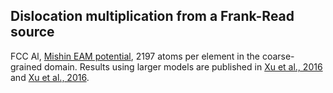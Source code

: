## Dislocation multiplication from a Frank-Read source

FCC Al, [Mishin EAM potential](http://dx.doi.org/10.1103/PhysRevB.59.3393), 2197 atoms per element in the coarse-grained domain. Results using larger models are published in [Xu et al., 2016](http://dx.doi.org/10.1016/j.scriptamat.2016.06.018) and [Xu et al., 2016](http://dx.doi.org/10.1016/j.jmps.2016.08.002).